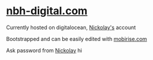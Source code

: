 # [nbh-digital.com](http://nbh-digital.com)

Currently hosted on digitalocean, [Nickolay's](https://t.me/nbabenko) account

Bootstrapped and can be easily edited with [mobirise.com](http://mobirise.com)

Ask password from [Nickolay](https://t.me/nbabenko)
hi
